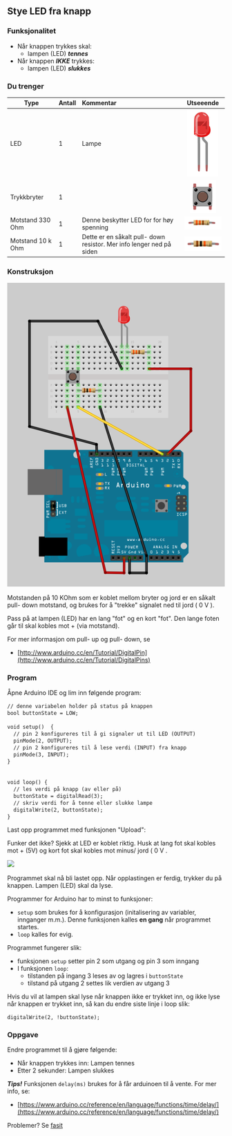 ## Stye LED fra knapp

### Funksjonalitet

* Når knappen trykkes skal:
	* lampen (LED) ***tennes***
* Når knappen ***IKKE*** trykkes:
	* lampen (LED) ***slukkes***

### Du trenger


| Type          | Antall           | Kommentar  |  Utseeende |
| ------------- | :------------- |:-----| :----: |
| LED           | 1    | Lampe | ![LED](../img/led.png)
| Trykkbryter	| 1	   |   |  ![Switch](../img/button.png)
| Motstand 330 Ohm | 1 | Denne beskytter LED for for høy spenning | ![](../img/330ohm.png) 	
| Motstand 10 k Ohm | 1  | Dette er en såkalt pull- down resistor. Mer info lenger ned på siden | ![](../img/10kohm.png)

### Konstruksjon

![](./oppg1.png)


Motstanden på 10 KOhm som er koblet mellom bryter og jord er en såkalt pull- down motstand, og brukes for å "trekke" signalet ned til jord ( 0 V ). 

Pass på at lampen (LED) har en lang "fot" og en kort "fot". Den lange foten går til skal kobles mot + (via motstand).

For mer informasjon om pull- up og pull- down, se

* [http://www.arduino.cc/en/Tutorial/DigitalPin](http://www.arduino.cc/en/Tutorial/DigitalPins)

### Program

Åpne Arduino IDE og lim inn følgende program:

```
// denne variabelen holder på status på knappen
bool buttonState = LOW;

void setup()  {
  // pin 2 konfigureres til å gi signaler ut til LED (OUTPUT)
  pinMode(2, OUTPUT);
  // pin 2 konfigureres til å lese verdi (INPUT) fra knapp
  pinMode(3, INPUT);
}


void loop() {
  // les verdi på knapp (av eller på)
  buttonState = digitalRead(3);
  // skriv verdi for å tenne eller slukke lampe
  digitalWrite(2, buttonState);
}
```

Last opp programmet med funksjonen "Upload": 

Funker det ikke? Sjekk at LED er koblet riktig. Husk at lang fot skal kobles mot + (5V) og kort fot skal kobles mot minus/ jord ( 0 V .

![](/upload.png)

Programmet skal nå bli lastet opp. Når opplastingen er ferdig, trykker du på knappen. Lampen (LED) skal da lyse.

Programmer for Arduino har to minst to funksjoner:

* ```setup``` som brukes for å konfigurasjon (initalisering av variabler, innganger m.m.). Denne funksjonen kalles **en gang** når programmet startes.
* ```loop``` kalles for evig.

Programmet fungerer slik:

 - funksjonen ```setup``` setter pin 2 som utgang og pin 3 som inngang
 - I funksjonen ```loop```:
	 - tilstanden på ingang 3 leses av og lagres i ```buttonState```
	 - tilstand på utgang 2 settes lik verdien av utgang 3

Hvis du vil at lampen skal lyse når knappen ikke er trykket inn, og ikke lyse når knappen er trykket inn, så kan du endre siste linje i loop slik:

```
digitalWrite(2, !buttonState);
```


### Oppgave

Endre programmet til å gjøre følgende:

* Når knappen trykkes inn: Lampen tennes
* Etter 2 sekunder: Lampen slukkes

***Tips!*** Funksjonen ```delay(ms)``` brukes for å får arduinoen til å vente. For mer info, se:

* [https://www.arduino.cc/reference/en/language/functions/time/delay/](https://www.arduino.cc/reference/en/language/functions/time/delay/)


Problemer? Se [fasit](./fasit.md)



